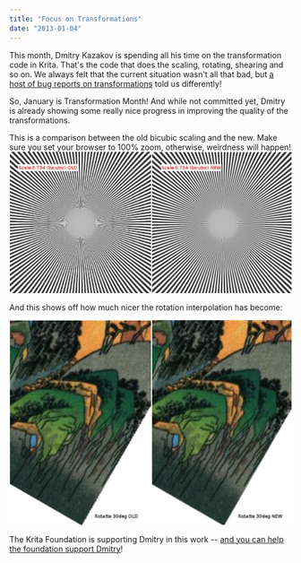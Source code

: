 ```yaml
---
title: "Focus on Transformations"
date: "2013-01-04"
---
```


This month, Dmitry Kazakov is spending all his time on the transformation code in Krita. That's the code that does the scaling, rotating, shearing and so on. We always felt that the current situation wasn't all that bad, but [a host of bug reports on transformations](https://bugs.kde.org/buglist.cgi?quicksearch=krita%20transform&list_id=373646) told us differently!

So, January is Transformation Month! And while not committed yet, Dmitry is already showing some really nice progress in improving the quality of the transformations.

This is a comparison between the old bicubic scaling and the new. Make sure you set your browser to 100% zoom, otherwise, weirdness will happen!![](images/krita_fixed_transformations_comparison.png)

And this shows off how much nicer the rotation interpolation has become:

![](images/krita_fixed_transformations_comparison_border_effects.png)

The Krita Foundation is supporting Dmitry in this work -- [and you can help the foundation support Dmitry](http://krita.org/foundation)!
